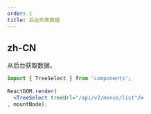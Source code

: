 ```yaml
---
order: 1
title: 后台列表数据
---
```


## zh-CN

从后台获取数据。

```jsx
import { TreeSelect } from 'components';
    
ReactDOM.render(
  <TreeSelect treeUrl="/api/v2/menus/list"/>
, mountNode);
```
